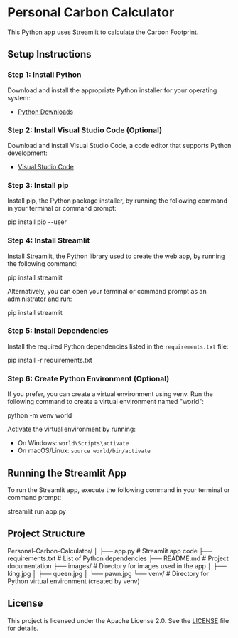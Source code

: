 # Personal Carbon Calculator

This Python app uses Streamlit to calculate the Carbon Footprint.

## Setup Instructions

### Step 1: Install Python

Download and install the appropriate Python installer for your operating system:
- [Python Downloads](https://www.python.org/downloads/)

### Step 2: Install Visual Studio Code (Optional)

Download and install Visual Studio Code, a code editor that supports Python development:
- [Visual Studio Code](https://code.visualstudio.com/)




### Step 3: Install pip

Install pip, the Python package installer, by running the following command in your terminal or command prompt:

pip install pip --user




### Step 4: Install Streamlit

Install Streamlit, the Python library used to create the web app, by running the following command:


pip install streamlit


Alternatively, you can open your terminal or command prompt as an administrator and run:


pip install streamlit


### Step 5: Install Dependencies

Install the required Python dependencies listed in the `requirements.txt` file:


pip install -r requirements.txt




### Step 6: Create Python Environment (Optional)

If you prefer, you can create a virtual environment using venv. Run the following command to create a virtual environment named "world":



python -m venv world


Activate the virtual environment by running:
- On Windows: `world\Scripts\activate`
- On macOS/Linux: `source world/bin/activate`

## Running the Streamlit App

To run the Streamlit app, execute the following command in your terminal or command prompt:


streamlit run app.py



## Project Structure

Personal-Carbon-Calculator/
│
├── app.py # Streamlit app code
├── requirements.txt # List of Python dependencies
├── README.md # Project documentation
├── images/ # Directory for images used in the app
│ ├── king.jpg
│ ├── queen.jpg
│ └── pawn.jpg
└── venv/ # Directory for Python virtual environment (created by venv)





## License

This project is licensed under the Apache License 2.0. See the [LICENSE](LICENSE) file for details.
